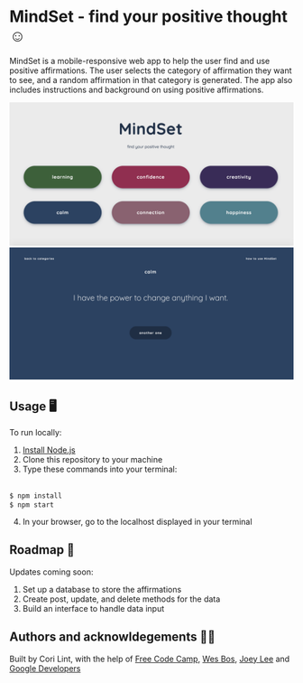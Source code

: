 # MindSet - find your positive thought :relaxed:

MindSet is a mobile-responsive web app to help the user find and use positive affirmations. The user selects the category of affirmation they want to see, and a random affirmation in that category is generated. The app also includes instructions and background on using positive affirmations.

![app screenshot](img/1.png)
![app screenshot](img/2.png)

## Usage :desktop_computer:

To run locally:

1. [Install Node.js](https://nodejs.org/en/download/)
2. Clone this repository to your machine
3. Type these commands into your terminal:

```node

$ npm install
$ npm start
```

4. In your browser, go to the localhost displayed in your terminal

## Roadmap :blue_car:

Updates coming soon:
1. Set up a database to store the affirmations
2. Create post, update, and delete methods for the data
3. Build an interface to handle data input

## Authors and acknowldegements :woman_technologist:

Built by Cori Lint, with the help of [Free Code Camp](https://www.freecodecamp.org/learn), [Wes Bos](https://wesbos.com/), [Joey Lee](https://github.com/joeyklee/simple-express-api) and [Google Developers](https://developers.google.com/web/ilt/pwa/working-with-the-fetch-api)